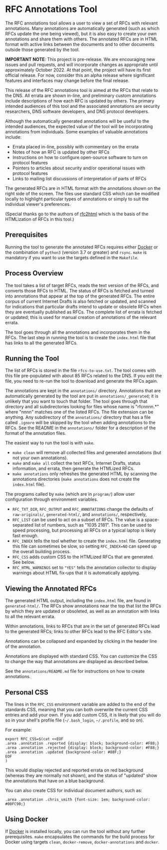 # RFC Annotations Tool

The RFC annotations tool allows a user to view a set of RFCs with relevant annotations.
Many annotations are automatically generated (such as which RFCs update the one being viewed),
but it is also easy to create your own annotations and share them with others.
The annotated RFCs are in HTML format with active links between the documents and to
other documents outside those generated by the tool.

__IMPORTANT NOTE__: This project is pre-release. We are encouraging new issues and
pull requests, and will incorporate changes as appropriate until approximately October 2022.
At that point, the project will have its first official release.
For now, consider this an alpha release where significant features and interfaces
may change before the final release.

This release of the RFC annotations tool is aimed at the RFCs that relate to the DNS.
All errata are shown in-line, and preliminary custom annotations include descriptions of
how each RFC is updated by others.
The primary intended audiences of this tool and the associated annotations are security researchers, DNS software developers,
and DNS protocol developers.

Although the automatically generated annotations will be useful to the intended audiences,
the expected value of the tool will be incorporating annotations from individuals.
Some examples of valuable annotations include:

- Errata placed in-line, possibly with commentary on the errata
- Notes of how an RFC is updated by other RFCs
- Instructions on how to configure open-source software to turn on protocol features
- Pointers to articles about security and/or operational issues with protocol features
- Links to mailing list discussions of interpretation of parts of RFCs

The generated RFCs are in HTML format with the annotations shown on the right side of the screen.
The files use standard CSS which can be modified locally to highlight particular types of
annotations or simply to suit the individual viewer's preferences.

(Special thanks go to the authors of [rfc2html](https://github.com/ietf-tools/rfc2html)
which is the basis of the HTMLization of RFCs in this tool.)

## Prerequisites

Running the tool to generate the annotated RFCs requires either [Docker](https://docker.com)
or the combination of `python3` (version 3.7 or greater) and `rsync`. `make` is mandatory if you
want to use the targets defined in the `Makefile`.

## Process Overview

The tool takes a list of target RFCs, reads the text version of the RFCs, and converts those RFCs to HTML.
The status of RFCs is fetched and turned into annotations that appear at the top of the generated RFCs.
The entire corpus of current Internet Drafts is also fetched or updated, and scanned for indications
that particular drafts intend to update or obsolete RFCs when they are eventually published as RFCs.
The complete list of errata is fetched or updated;
this is used for manual creation of annotations of the relevant errata.

The tool goes through all the annotations and incorporates them in the RFCs.
The last step in running the tool is to create the `index.html` file that has links to all the generated RFCs.

## Running the Tool

The list of RFCs is stored in the file `rfcs-to-use.txt`.
The tool comes with this file pre-populated with about 85 RFCs related to the DNS.
If you edit the file, you need to re-run the tool to download and generate the RFCs again.

The annotations are kept in the `annotations/` directory.
Annotations that are automatically generated by the tool are put in `annotations/_generated`;
it is unlikely that you want to touch that folder.
The tool goes through that directory and all subdirectories looking for files whose name
is "rfcnnnn.*" where "nnnn" matches one of the listed RFCs.
The file extension can be anything.
Any subdirectory of the `annotations/` directory that has a file called `.ignore` will be skipped
by the tool when adding annotations to the RFCs.
See the README in the `annotations/` folder for a description of the format of the annotation files.

The easiest way to run the tool is with `make`.

- `make clean` will remove all collected files and generated annotations (but not your own annotations).
- `make` and `make all` collect the text RFCs, Internet Drafts, status information, and errata, then generate the HTMLized RFCs.
- `make annotations` only refreshes the generated HTML by scanning the annotations directories
(`make annotations` does not create the `index.html` file).

The programs called by `make` (which are in `program/`) allow user configuration through environment variables.

- `RFC_TXT_DIR`, `RFC_OUTPUT` and `RFC_ANNOTATIONS` change the defaults of
`raw-originals/`, `generated-html/`, and `annotations/`, respectively,
- `RFC_LIST` can be used to act on a subset of RFCs.
The value is a space-separated list of numbers, such as "1035 2181".
This can be used to speed processing, but processing all RFCs on a typical laptop is
likely fast enough.
- `RFC_INDEX` tells the tool whether to create the `index.html` file.
Generating this file can sometimes be slow, so setting `RFC_INDEX=NO`
can speed up the overall building process.
- `RFC_CSS` adds custom CSS to the HTMLized RFCs that are generated. See below.
- `RFC_HTML_WARNINGS` set to `"YES"` tells the annotation collector to display warnings about HTML
fix-ups that it is automatically applying.

## Viewing the Annotated RFCs

The generated HTML output, including the `index.html` file, are found in `generated-html/`.
The RFCs show annotations near the top that list the RFCs by which they are updated or obsoleted,
as well as an annotation with links to all the relevant errata.

Within annotations, links to RFCs that are in the set of generated RFCs lead to the generated
RFCs; links to other RFCs lead to the RFC Editor's site.

Annotations can be collapsed and expanded by clicking in the header line of the annotation.

Annotations are displayed with standard CSS. You can customize the CSS to change the way
that annotations are displayed as described below.

See the `annotations/README.md` file for instructions on how to create annotations.

## Personal CSS

The lines in the `RFC_CSS` environment variable are added to the end of the standards CSS,
meaning that you can both overwrite the current CSS entries and add your own.
If you add custom CSS, it is likely that you will do so in your shell's profile
file (`~/.bash_login`, `~/.profile`, and so on).

For example:
```
export RFC_CSS=$(cat <<EOF
.area .annotation .reported {display: block; background-color: #F88;}
.area .annotation .rejected {display: block; background-color: #F88;}
.area .annotation .updated {background-color: #88F;}
EOF
)
```
This would display rejected and reported errata on red background (whereas they are normally not shown),
and the status of "updated" show the annotations that have on a blue background.

You can also create CSS for individual document authors, such as:
```
.area .annotation .chris_smith {font-size: 1em; background-color: #00FC90;}
```

## Using Docker

If [Docker](https://www.docker.com/) is installed locally, you can run the tool
without any further prerequisites.
`make` encapsulates the commands for the build process for Docker using
targets `clean`, `docker-remove`, `docker-annotations` and `docker`.


